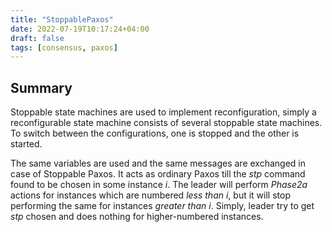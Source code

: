 ```yaml
---
title: "StoppablePaxos"
date: 2022-07-19T10:17:24+04:00
draft: false
tags: [consensus, paxos]
---
```

## Summary
Stoppable state machines are used to implement reconfiguration, simply a reconfigurable state machine consists of several stoppable state machines. To switch between the configurations, one is stopped and the other is started.

The same variables are used and the same messages are exchanged in case of Stoppable Paxos. It acts as ordinary Paxos till the *stp* command found to be chosen in some instance *i*. The leader will perform *Phase2a* actions for instances which are numbered *less than i*, but it will stop performing the same for instances *greater than i*. Simply, leader try to get *stp* chosen and does nothing for higher-numbered instances. 

